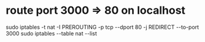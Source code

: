 # route port 3000 => 80 on localhost
sudo iptables -t nat -I PREROUTING -p tcp --dport 80 -j REDIRECT --to-port 3000
sudo iptables --table nat --list
